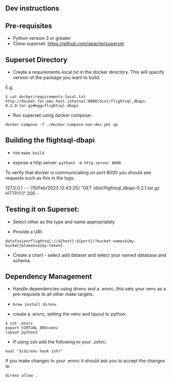 ## Dev instructions

## Pre-requisites 
- Python version 3 or greater
- Clone superset: https://github.com/apache/superset

## Superset Directory
- Create a requirements-local.txt in the docker directory. This will specify version of the package you want to build.

E.g.

```
$ cat docker/requirements-local.txt
http://docker.for.mac.host.internal:8000/dist/flightsql_dbapi-0.2.0.tar.gz#egg=flightsql-dbapi
```

- Run superset using docker compose:

`docker-compose -f ./docker-compose-non-dev.yml up`

## Building the flightsql-dbapi

- run `make build`

- expose a http server: `python3 -m http.server 8000`

To verify that docker is communiciating on port 8000 you should see requests such as this in the logs: 

127.0.0.1 - - [15/Feb/2023 12:43:25] "GET /dist/flightsql_dbapi-0.2.1.tar.gz HTTP/1.1" 200 -

## Testing it on Superset:

- Select other as the type and name appropriately

- Provide a URI: 

`datafusion+flightsql://${host}:${port}/?bucket-name=${my-bucket}&token=${my-token}`

- Create a chart - select add dataset and select your named database and schema.

## Dependency Management

- Handle dependencies using direnv and a .envrc, this sets your venv as a pre-requisite to all other make targets.

- `brew install direnv`

- create a .envrc, setting the venv and layout to python:

```
$ cat .envrc
export VIRTUAL_ENV=venv
layout python3
 ```

- If using zsh add the following to your .zshrc:

`eval "$(direnv hook zsh)"`

If you make changes to your .envrc it should ask you to accept the changes ie:

`direnv allow .`
